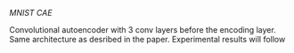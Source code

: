 *MNIST CAE*

Convolutional autoencoder with 3 conv layers before the encoding layer. Same architecture as desribed in the paper. Experimental results will follow
